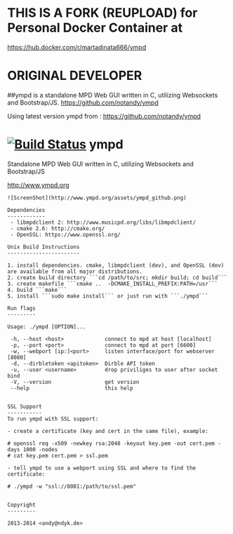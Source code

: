 # THIS IS A FORK (REUPLOAD) for Personal Docker Container at 
https://hub.docker.com/r/martadinata666/ympd

# ORIGINAL DEVELOPER

##ympd
is a standalone MPD Web GUI written in C, utilizing Websockets and Bootstrap/JS. https://github.com/notandy/ympd

Using latest version ympd from : https://github.com/notandy/ympd


[![Build Status](https://travis-ci.org/notandy/ympd.svg)](https://travis-ci.org/notandy/ympd)
ympd
====

Standalone MPD Web GUI written in C, utilizing Websockets and Bootstrap/JS

http://www.ympd.org
```
![ScreenShot](http://www.ympd.org/assets/ympd_github.png)

Dependencies
------------
 - libmpdclient 2: http://www.musicpd.org/libs/libmpdclient/
 - cmake 2.6: http://cmake.org/
 - OpenSSL: https://www.openssl.org/

Unix Build Instructions
-----------------------

1. install dependencies. cmake, libmpdclient (dev), and OpenSSL (dev) are available from all major distributions.
2. create build directory ```cd /path/to/src; mkdir build; cd build```
3. create makefile ```cmake ..  -DCMAKE_INSTALL_PREFIX:PATH=/usr```
4. build ```make```
5. install ```sudo make install``` or just run with ```./ympd```

Run flags
---------

Usage: ./ympd [OPTION]...

 -h, --host <host>             connect to mpd at host [localhost]
 -p, --port <port>             connect to mpd at port [6600]
 -w, --webport [ip:]<port>     listen interface/port for webserver [8080]
 -d, --dirbletoken <apitoken>  Dirble API token
 -u, --user <username>         drop priviliges to user after socket bind
 -V, --version                 get version
 --help                        this help


SSL Support
-----------
To run ympd with SSL support:

- create a certificate (key and cert in the same file), example:

# openssl req -x509 -newkey rsa:2048 -keyout key.pem -out cert.pem -days 1000 -nodes
# cat key.pem cert.pem > ssl.pem

- tell ympd to use a webport using SSL and where to find the certificate: 

# ./ympd -w "ssl://8081:/path/to/ssl.pem"


Copyright
---------

2013-2014 <andy@ndyk.de>
```
